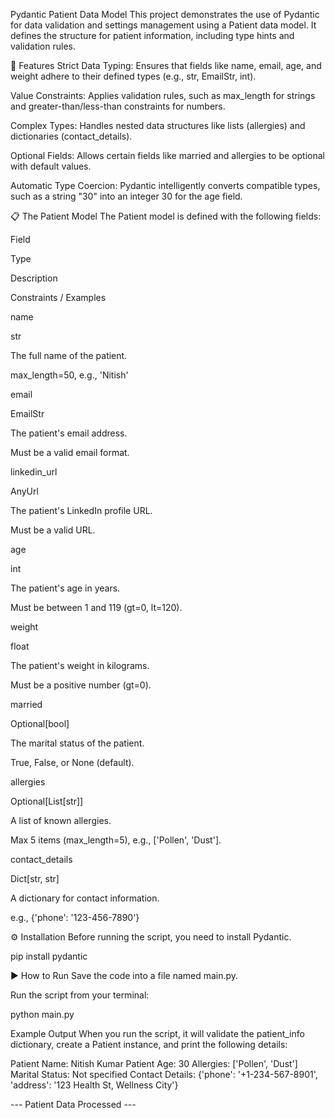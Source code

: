 Pydantic Patient Data Model
This project demonstrates the use of Pydantic for data validation and settings management using a Patient data model. It defines the structure for patient information, including type hints and validation rules.

🚀 Features
Strict Data Typing: Ensures that fields like name, email, age, and weight adhere to their defined types (e.g., str, EmailStr, int).

Value Constraints: Applies validation rules, such as max_length for strings and greater-than/less-than constraints for numbers.

Complex Types: Handles nested data structures like lists (allergies) and dictionaries (contact_details).

Optional Fields: Allows certain fields like married and allergies to be optional with default values.

Automatic Type Coercion: Pydantic intelligently converts compatible types, such as a string "30" into an integer 30 for the age field.

📋 The Patient Model
The Patient model is defined with the following fields:

Field

Type

Description

Constraints / Examples

name

str

The full name of the patient.

max_length=50, e.g., 'Nitish'

email

EmailStr

The patient's email address.

Must be a valid email format.

linkedin_url

AnyUrl

The patient's LinkedIn profile URL.

Must be a valid URL.

age

int

The patient's age in years.

Must be between 1 and 119 (gt=0, lt=120).

weight

float

The patient's weight in kilograms.

Must be a positive number (gt=0).

married

Optional[bool]

The marital status of the patient.

True, False, or None (default).

allergies

Optional[List[str]]

A list of known allergies.

Max 5 items (max_length=5), e.g., ['Pollen', 'Dust'].

contact_details

Dict[str, str]

A dictionary for contact information.

e.g., {'phone': '123-456-7890'}

⚙️ Installation
Before running the script, you need to install Pydantic.

pip install pydantic

▶️ How to Run
Save the code into a file named main.py.

Run the script from your terminal:

python main.py

Example Output
When you run the script, it will validate the patient_info dictionary, create a Patient instance, and print the following details:

Patient Name: Nitish Kumar
Patient Age: 30
Allergies: ['Pollen', 'Dust']
Marital Status: Not specified
Contact Details: {'phone': '+1-234-567-8901', 'address': '123 Health St, Wellness City'}

--- Patient Data Processed ---
